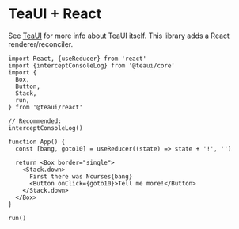 # TeaUI + React

See [TeaUI](https://github.com/colinta/teaui) for more info about
TeaUI itself. This library adds a React renderer/reconciler.

```tsx
import React, {useReducer} from 'react'
import {interceptConsoleLog} from '@teaui/core'
import {
  Box,
  Button,
  Stack,
  run,
} from '@teaui/react'

// Recommended:
interceptConsoleLog()

function App() {
  const [bang, goto10] = useReducer((state) => state + '!', '')

  return <Box border="single">
    <Stack.down>
      First there was Ncurses{bang}
      <Button onClick={goto10}>Tell me more!</Button>
    </Stack.down>
  </Box>
}

run()
```
